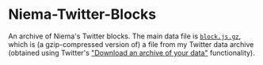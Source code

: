# Niema-Twitter-Blocks
An archive of Niema's Twitter blocks. The main data file is [`block.js.gz`](block.js.gz), which is (a gzip-compressed version of) a file from my Twitter data archive (obtained using Twitter's ["Download an archive of your data"](https://twitter.com/settings/download_your_data) functionality).
